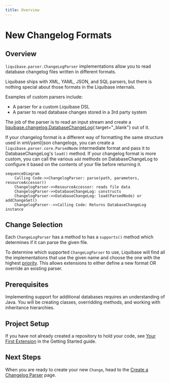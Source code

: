 ```yaml
---
title: Overview
---
```


# New Changelog Formats

## Overview

`liquibase.parser.ChangeLogParser` implementations allow you to read database changelog files written in different formats.  

Liquibase ships with XML, YAML, JSON, and SQL parsers, but there is nothing special about those formats in the Liquibase internals.

Examples of custom parsers include:

- A parser for a custom Liquibase DSL
- A parser to read database changes stored in a 3rd party system

The job of the parser is to read an input stream and create a [liquibase.changelog.DatabaseChangeLog](https://javadocs.liquibase.com/liquibase-core/liquibase/changelog/DatabaseChangeLog.html){:target="_blank"} out of it.

If your changelog format is a different way of formatting the same structure used in xml/yaml/json changelogs, you can create a `liquibase.parser.core.ParsedNode` intermediate format and pass it to DatabaseChangeLog's `load()` method.
If your changelog format is more custom, you can call the various `add` methods on DatabaseChangeLog to configure it based on the contents of your file before returning it.

```mermaid
sequenceDiagram
    Calling Code->>ChangelogParser: parse(path, parameters, resourceAccessor))
    ChangelogParser->>ResourceAccessor: reads file data
    ChangelogParser->>DatabaseChangeLog: constructs
    ChangelogParser->>DatabaseChangeLog: load(ParsedNode) or addChangeSet()
    ChangelogParser-->>Calling Code: Returns DatabaseChangeLog instance
```

## Change Selection

Each `ChangeLogParser` has a method to has a `supports()` method which determines if it can parse the given file. 

To determine which supported `ChangeLogParser` to use, Liquibase will find all the implementations that use the given name and choose the one with the highest [priority](../../references/priority.md).
This allows extensions to either define a new format OR override an existing parser.

## Prerequisites

Implementing support for additional databases requires an understanding of Java. You will be creating classes, overridding methods, and working with inheritance hierarchies.

## Project Setup

If you have not already created a repository to hold your code, see [Your First Extension](../../your-first-extension.md) in the Getting Started guide.

## Next Steps

When you are ready to create your new `Change`, head to the [Create a Changelog Parser](create.md) page.